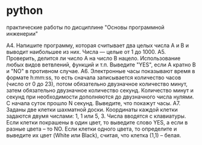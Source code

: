 # python
практические работы по дисциплине "Основы программной инженерии"

A4. Напишите программу, которая считывает два целых числа A и B и выводит наибольшее из них. Числа — целые от 1 до 1000.
A5. Проверить, делится ли число A на число B нацело. Использование любых видов ветвлений, функций и т.п. Выведите "YES", если A кратно B и "NO" в противном случае.
A6. Электронные часы показывают время в формате h:mm:ss, то есть сначала записывается количество часов (число от 0 до 23), потом обязательно двузначное количество минут, затем обязательно двузначное количество секунд. Количество минут и секунд при необходимости дополняются до двузначного числа нулями. С начала суток прошло N секунд. Выведите, что покажут часы.
A7. Заданы две клетки шахматной доски. Координаты каждой клетки задаются двумя числами: 1, 1 или 5, 3. Числа вводятся с клавиатуры. Если клетки покрашены в один цвет, то выведите слово YES, а если в разные цвета – то NO. Если клетки одного цвета, то определите и выведите их цвет (White или Black), считая, что клетка (1,1) – белая.
